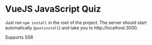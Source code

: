 # VueJS JavaScript Quiz

Just run `npm install` in the root of the project. The server should start automatically (`postinstall`) and take you to http://localhost:3000.

Supports SSR
